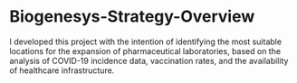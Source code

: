# Biogenesys-Strategy-Overview
I developed this project with the intention of identifying the most suitable locations for the expansion of pharmaceutical laboratories, based on the analysis of COVID-19 incidence data, vaccination rates, and the availability of healthcare infrastructure.
